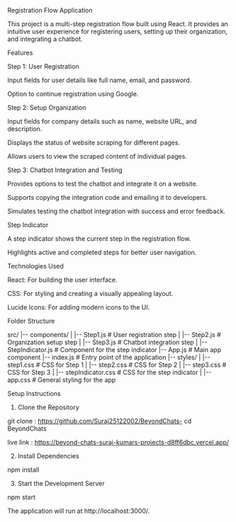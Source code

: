 Registration Flow Application

This project is a multi-step registration flow built using React. It provides an intuitive user experience for registering users, setting up their organization, and integrating a chatbot.

Features

Step 1: User Registration

Input fields for user details like full name, email, and password.

Option to continue registration using Google.

Step 2: Setup Organization

Input fields for company details such as name, website URL, and description.

Displays the status of website scraping for different pages.

Allows users to view the scraped content of individual pages.

Step 3: Chatbot Integration and Testing

Provides options to test the chatbot and integrate it on a website.

Supports copying the integration code and emailing it to developers.

Simulates testing the chatbot integration with success and error feedback.

Step Indicator

A step indicator shows the current step in the registration flow.

Highlights active and completed steps for better user navigation.

Technologies Used

React: For building the user interface.

CSS: For styling and creating a visually appealing layout.

Lucide Icons: For adding modern icons to the UI.

Folder Structure

src/
|-- components/
|   |-- Step1.js           # User registration step
|   |-- Step2.js           # Organization setup step
|   |-- Step3.js           # Chatbot integration step
|   |-- StepIndicator.js   # Component for the step indicator
|-- App.js                 # Main app component
|-- index.js               # Entry point of the application
|-- styles/
|   |-- step1.css          # CSS for Step 1
|   |-- step2.css          # CSS for Step 2
|   |-- step3.css          # CSS for Step 3
|   |-- stepIndicator.css  # CSS for the step indicator
|   |-- app.css            # General styling for the app

Setup Instructions

1. Clone the Repository

git clone : https://github.com/Suraj25122002/BeyondChats-
cd BeyondChats

live link : https://beyond-chats-suraj-kumars-projects-d8ff6dbc.vercel.app/

2. Install Dependencies

npm install

3. Start the Development Server

npm start

The application will run at http://localhost:3000/.
